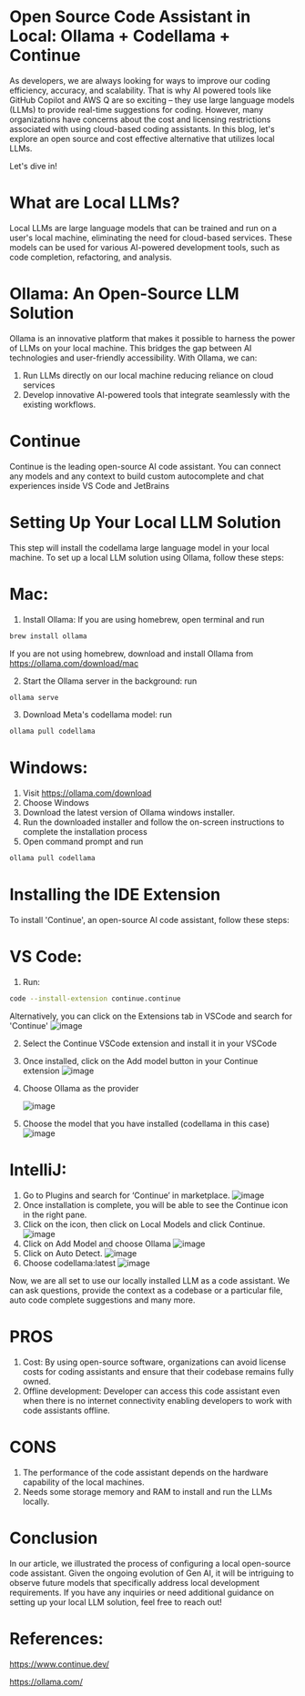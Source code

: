 # Open Source Code Assistant in Local: Ollama + Codellama + Continue
As developers, we are always looking for ways to improve our coding efficiency, accuracy, and scalability. That is why AI powered tools like GitHub Copilot and AWS Q are so exciting – they use large language models (LLMs) to provide real-time suggestions for coding. However, many organizations have concerns about the cost and licensing restrictions associated with using cloud-based coding assistants. In this blog, let's explore an open source and cost effective alternative that utilizes local LLMs. 

Let's dive in!

# What are Local LLMs?
Local LLMs are large language models that can be trained and run on a user's local machine, eliminating the need for cloud-based services. These models can be used for various AI-powered development tools, such as code completion, refactoring, and analysis.
   
# Ollama: An Open-Source LLM Solution
Ollama is an innovative platform that makes it possible to harness the power of LLMs on your local machine. This bridges the gap between AI technologies and user-friendly accessibility. 
With Ollama, we can:
 1. Run LLMs directly on our local machine reducing reliance on cloud services
 2. Develop innovative AI-powered tools that integrate seamlessly with the existing workflows.

# Continue
Continue is the leading open-source AI code assistant. You can connect any models and any context to build custom autocomplete and chat experiences inside VS Code and JetBrains
    
# Setting Up Your Local LLM Solution
This step will install the codellama large language model in your local machine. To set up a local LLM solution using Ollama, follow these steps:
# Mac:
1. Install Ollama: If you are using homebrew, open terminal and run 
```bash
brew install ollama
```
If you are not using homebrew, download and install Ollama from https://ollama.com/download/mac

2. Start the Ollama server in the background: run 
```bash
ollama serve
```
3. Download Meta's codellama model: run
```bash
ollama pull codellama
```

# Windows:
1. Visit https://ollama.com/download
2. Choose Windows
3. Download the latest version of Ollama windows installer.
4. Run the downloaded installer and follow the on-screen instructions to complete the installation process
5. Open command prompt and run 
```bash
ollama pull codellama
```
# Installing the IDE Extension
To install 'Continue', an open-source AI code assistant, follow these steps:
# VS Code:
1. Run:
```bash
code --install-extension continue.continue
```
  Alternatively, you can click on the Extensions tab in VSCode and search for 'Continue'
      ![image](https://github.com/user-attachments/assets/9decbadc-41cf-4079-844f-55573d897dcb)
  
2. Select the Continue VSCode extension and install it in your VSCode
3. Once installed, click on the Add model button in your Continue extension
    ![image](https://github.com/user-attachments/assets/d02335c7-e35e-45f7-90b5-0eccf57c5c85)

4. Choose Ollama as the provider

    ![image](https://github.com/user-attachments/assets/9dab1895-9111-41df-b57c-523013ee9867)

5. Choose the model that you have installed (codellama in this case)
    ![image](https://github.com/user-attachments/assets/963a7d8a-f168-4ac4-8c82-f5ee0f93ad5d)

# IntelliJ:
1. Go to Plugins and search for ‘Continue’ in marketplace.
  ![image](https://github.com/user-attachments/assets/697bd9fa-515d-4ede-8b98-78853c3d6a7b)
2. Once installation is complete, you will be able to see the Continue icon in the right pane.
3. Click on the icon, then click on Local Models and click Continue.
   ![image](https://github.com/user-attachments/assets/8db3b276-0259-4b62-9929-9b902e748ee8)
4. Click on Add Model and choose Ollama
   ![image](https://github.com/user-attachments/assets/78416163-fdcb-454d-8ffd-d966dc4ddcfa)
5. Click on Auto Detect.
   ![image](https://github.com/user-attachments/assets/e01d0a23-2a40-4f02-9d49-3354f327dc11)
6. Choose codellama:latest
   ![image](https://github.com/user-attachments/assets/7b286c31-c9a6-4a27-8adb-7fcef9b5ef60)

Now, we are all set to use our locally installed LLM as a code assistant. We can ask questions, provide the context as a codebase or a particular file, auto code complete suggestions and many more.

# PROS
1. Cost: By using open-source software, organizations can avoid license costs for coding assistants and ensure that their codebase remains fully owned.
2. Offline development: Developer can access this code assistant even when there is no internet connectivity enabling developers to work with code assistants offline.

# CONS
1. The performance of the code assistant depends on the hardware capability of the local machines.
2. Needs some storage memory and RAM to install and run the LLMs locally.
   
# Conclusion
In our article, we illustrated the process of configuring a local open-source code assistant. Given the ongoing evolution of Gen AI, it will be intriguing to observe future models that specifically address local development requirements. If you have any inquiries or need additional guidance on setting up your local LLM solution, feel free to reach out!

# References:
https://www.continue.dev/

https://ollama.com/
